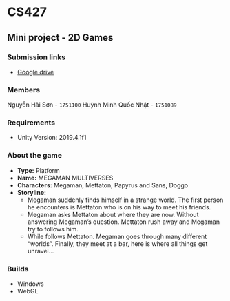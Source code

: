 # CS427 
## Mini project - 2D Games

### Submission links
- [Google drive](https://drive.google.com/file/d/1PDs--FIB1JbGkAYtG7jSQn2YLHEb9ly1/view?usp=sharing) 

### Members
Nguyễn Hải Sơn       - `1751100`
Huỳnh Minh Quốc Nhật - `1751089`
### Requirements
 - Unity Version: 2019.4.1f1

### About the game
- **Type:** Platform
- **Name:** MEGAMAN MULTIVERSES
- **Characters:** Megaman, Mettaton, Papyrus and Sans, Doggo
- **Storyline:**
    - Megaman suddenly finds himself in a strange world. The first person he encounters is Mettaton who is on his way to meet his friends. 
	- Megaman asks Mettaton about where they are now. Without answering Megaman’s question. Mettaton rush away and Megaman try to follows him.
	- While follows Mettaton. Megaman goes through many different “worlds”. Finally, they meet at a bar, here is where all things get unravel…

### Builds
- Windows
- WebGL
